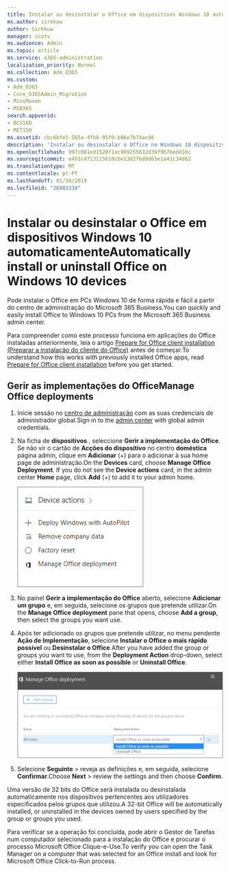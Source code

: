 ```yaml
---
title: Instalar ou desinstalar o Office em dispositivos Windows 10 automaticamente
ms.author: sirkkuw
author: Sirkkuw
manager: scotv
ms.audience: Admin
ms.topic: article
ms.service: o365-administration
localization_priority: Normal
ms.collection: Adm_O365
ms.custom:
- Adm_O365
- Core_O365Admin_Migration
- MiniMaven
- MSB365
search.appverid:
- BCS160
- MET150
ms.assetid: cbc6bfe5-565a-4fb8-95f0-b06e7b74ac46
description: 'Instalar ou desinstalar o Office no Windows 10 dispositivos partir do Centro de administração do Microsoft 365 Business. '
ms.openlocfilehash: 997c001ed1520f1ac989255632d36f9b7bedd16c
ms.sourcegitcommit: e491c4713115610cbe13d2fbd0d65e1a41c34d62
ms.translationtype: MT
ms.contentlocale: pt-PT
ms.lasthandoff: 01/16/2019
ms.locfileid: "26983338"
---
```

# <a name="automatically-install-or-uninstall-office-on-windows-10-devices"></a><span data-ttu-id="cda8b-103">Instalar ou desinstalar o Office em dispositivos Windows 10 automaticamente</span><span class="sxs-lookup"><span data-stu-id="cda8b-103">Automatically install or uninstall Office on Windows 10 devices</span></span>

<span data-ttu-id="cda8b-104">Pode instalar o Office em PCs Windows 10 de forma rápida e fácil a partir do centro de administração do Microsoft 365 Business.</span><span class="sxs-lookup"><span data-stu-id="cda8b-104">You can quickly and easily install Office to Windows 10 PCs from the Microsoft 365 Business admin center.</span></span>
  
<span data-ttu-id="cda8b-105">Para compreender como este processo funciona em aplicações do Office instaladas anteriormente, leia o artigo [Prepare for Office client installation (Preparar a instalação do cliente do Office)](prepare-for-office-client-deployment.md) antes de começar.</span><span class="sxs-lookup"><span data-stu-id="cda8b-105">To understand how this works with previously installed Office apps, read [Prepare for Office client installation](prepare-for-office-client-deployment.md) before you get started.</span></span> 
  
## <a name="manage-office-deployments"></a><span data-ttu-id="cda8b-106">Gerir as implementações do Office</span><span class="sxs-lookup"><span data-stu-id="cda8b-106">Manage Office deployments</span></span>

1. <span data-ttu-id="cda8b-107">Inicie sessão no [centro de administração](https://aka.ms/bcsportal) com as suas credenciais de administrador global.</span><span class="sxs-lookup"><span data-stu-id="cda8b-107">Sign in to the [admin center](https://aka.ms/bcsportal) with global admin credentials.</span></span> 
    
2. <span data-ttu-id="cda8b-p101">Na ficha de **dispositivos** , seleccione **Gerir a implementação do Office**.    Se não vir o cartão de **Acções do dispositivo** no centro **doméstica** página admin, clique em **Adicionar** (+) para o adicionar à sua home page de administração.</span><span class="sxs-lookup"><span data-stu-id="cda8b-p101">On the **Devices** card, choose **Manage Office Deployment**.    If you do not see the **Device actions** card, in the admin center **Home** page, click **Add** (+) to add it to your admin home.</span></span>
    
    ![Screenshot of the Devices card in the admin center](media/9982e784-dbf9-4a76-a159-bb3e2e5aa23f.png)
  
3. <span data-ttu-id="cda8b-111">No painel **Gerir a implementação do Office** aberto, selecione **Adicionar um grupo** e, em seguida, selecione os grupos que pretende utilizar.</span><span class="sxs-lookup"><span data-stu-id="cda8b-111">On the **Manage Office deployment** pane that opens, choose **Add a group**, then select the groups you want use.</span></span>
    
4. <span data-ttu-id="cda8b-112">Após ter adicionado os grupos que pretende utilizar, no menu pendente **Ação de Implementação**, selecione **Instalar o Office o mais rápido possível** ou **Desinstalar o Office**.</span><span class="sxs-lookup"><span data-stu-id="cda8b-112">After you have added the group or groups you want to use, from the **Deployment Action** drop-down, select either **Install Office as soon as possible** or **Uninstall Office**.</span></span>
    
    ![In the Manage Office deployment pane, choose either Install Office as soon as possible, or Uninstall Office.](media/00f24a61-1848-40c0-b037-78d726c7d757.png)
  
5. <span data-ttu-id="cda8b-114">Selecione **Seguinte** \> reveja as definições e, em seguida, selecione **Confirmar**.</span><span class="sxs-lookup"><span data-stu-id="cda8b-114">Choose **Next** \> review the settings and then choose **Confirm**.</span></span>
    
<span data-ttu-id="cda8b-115">Uma versão de 32 bits do Office será instalada ou desinstalada automaticamente nos dispositivos pertencentes aos utilizadores especificados pelos grupos que utilizou.</span><span class="sxs-lookup"><span data-stu-id="cda8b-115">A 32-bit Office will be automatically installed, or uninstalled in the devices owned by users specified by the group or groups you used.</span></span>
  
<span data-ttu-id="cda8b-116">Para verificar se a operação foi concluída, pode abrir o Gestor de Tarefas num computador selecionado para a instalação do Office e procurar o processo Microsoft Office Clique-e-Use.</span><span class="sxs-lookup"><span data-stu-id="cda8b-116">To verify you can open the Task Manager on a computer that was selected for an Office install and look for Microsoft Office Click-to-Run process.</span></span>
  


